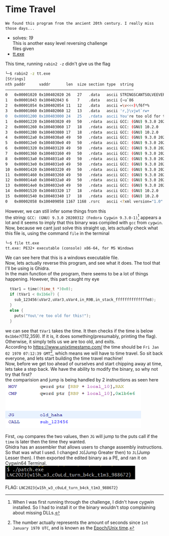 # Time Travel

```
We found this program from the ancient 20th century. I really miss those days...
```
- solves: *19* <br>
This is another easy level reversing challenge \
files given
- [tt.exe](./tt.exe)

This time, running `rabin2 -z` didn't give us the flag
```sh
└─$ rabin2 -z tt.exe
[Strings]
nth paddr      vaddr       len  size section type  string
―――――――――――――――――――――――――――――――――――――――――――――――――――――――――
0   0x00001020 0x100402020 26   27   .data   ascii STRINGSCANTSOLVEEVERYTHING
1   0x00001043 0x100402043 6    7    .data   ascii {~u`86
2   0x00001054 0x100402054 11   12   .data   ascii =\v<<<)\f6f*%
3   0x00001060 0x100402060 12   13   .data   ascii 'r,}\vjwt`rw+
0   0x00001200 0x100403000 24   25   .rdata  ascii You're too old for this!
1   0x00001220 0x100403020 49   50   .rdata  ascii GCC: (GNU) 9.3.0 20200312 (Fedora Cygwin 9.3.0-1)
2   0x00001260 0x100403060 17   18   .rdata  ascii GCC: (GNU) 10.2.0
3   0x00001280 0x100403080 17   18   .rdata  ascii GCC: (GNU) 10.2.0
4   0x000012a0 0x1004030a0 49   50   .rdata  ascii GCC: (GNU) 9.3.0 20200312 (Fedora Cygwin 9.3.0-1)
5   0x000012e0 0x1004030e0 49   50   .rdata  ascii GCC: (GNU) 9.3.0 20200312 (Fedora Cygwin 9.3.0-1)
6   0x00001320 0x100403120 49   50   .rdata  ascii GCC: (GNU) 9.3.0 20200312 (Fedora Cygwin 9.3.0-1)
7   0x00001360 0x100403160 49   50   .rdata  ascii GCC: (GNU) 9.3.0 20200312 (Fedora Cygwin 9.3.0-1)
8   0x000013a0 0x1004031a0 49   50   .rdata  ascii GCC: (GNU) 9.3.0 20200312 (Fedora Cygwin 9.3.0-1)
9   0x000013e0 0x1004031e0 49   50   .rdata  ascii GCC: (GNU) 9.3.0 20200312 (Fedora Cygwin 9.3.0-1)
10  0x00001420 0x100403220 49   50   .rdata  ascii GCC: (GNU) 9.3.0 20200312 (Fedora Cygwin 9.3.0-1)
11  0x00001460 0x100403260 49   50   .rdata  ascii GCC: (GNU) 9.3.0 20200312 (Fedora Cygwin 9.3.0-1)
12  0x000014a0 0x1004032a0 49   50   .rdata  ascii GCC: (GNU) 9.3.0 20200312 (Fedora Cygwin 9.3.0-1)
13  0x000014e0 0x1004032e0 49   50   .rdata  ascii GCC: (GNU) 9.3.0 20200312 (Fedora Cygwin 9.3.0-1)
14  0x00001520 0x100403320 17   18   .rdata  ascii GCC: (GNU) 10.2.0
15  0x00001540 0x100403340 17   18   .rdata  ascii GCC: (GNU) 10.2.0
0   0x00002058 0x100409058 1167 1168 .rsrc   ascii <?xml version="1.0" encoding="UTF-8" standalone="yes"?>\n<assembly xmlns="urn:schemas-microsoft-com:asm.v1" manifestVersion="1.0">\n  <trustInfo xmlns="urn:schemas-microsoft-com:asm.v3">\n    <security>\n      <requestedPrivileges>\n        <requestedExecutionLevel level="asInvoker"/>\n      </requestedPrivileges>\n    </security>\n  </trustInfo>\n  <compatibility xmlns="urn:schemas-microsoft-com:compatibility.v1">\n    <application>\n      <!--The ID below indicates application support for Windows Vista -->\n      <supportedOS Id="{e2011457-1546-43c5-a5fe-008deee3d3f0}"/>\n      <!--The ID below indicates application support for Windows 7 -->\n      <supportedOS Id="{35138b9a-5d96-4fbd-8e2d-a2440225f93a}"/>\n      <!--The ID below indicates application support for Windows 8 -->\n      <supportedOS Id="{4a2f28e3-53b9-4441-ba9c-d69d4a4a6e38}"/>\n      <!--The ID below indicates application support for Windows 8.1 -->\n      <supportedOS Id="{1f676c76-80e1-4239-95bb-83d0f6d0da78}"/> \n      <!--The ID below indicates application support for Windows 10 -->\n      <supportedOS Id="{8e0f7a12-bfb3-4fe8-b9a5-48fd50a15a9a}"/> \n    </application>\n  </compatibility>\n</assembly>\n
```
However, we can still infer some things from this \
the string: `GCC: (GNU) 9.3.0 20200312 (Fedora Cygwin 9.3.0-1)`[^1] appears a lot and it seems to imply that this binary was compiled with `gcc` from `cygwin`. \
Now, because we cant just solve this straight up, lets actually check what this file is, using the command `file` in the terminal
```
└─$ file tt.exe
tt.exe: PE32+ executable (console) x86-64, for MS Windows
```
We can see here that this is a windows executable file. \
Now, lets actually reverse this program, and see what it does. The tool that I'll be using is Ghidra. \
In the main function of the program, there seems to be a lot of things happening. However, this part caught my eye
```c
  tVar1 = time((time_t *)0x0);
  if (tVar1 < 0x1b6e7) {
    sub_123456(uVar2,uVar3,uVar4,in_R9B,in_stack_ffffffffffffffe8);
  }
  else {
    puts("You\'re too old for this!");
  }
```
we can see that `tVar1` takes the time. It then checks if the time is below `0x1b6e7`(112,359). If it is, it does something(presumably, printing the flag). Otherwise, it simply tells us we are too old, and exits. \
According to https://www.unixtimestamp.com/ the time should be `Fri Jan 02 1970 07:12:39 GMT`[^2], which means we will have to time travel. So sit back everyone, and lets start building the time travel machine! \
Now, before we get too ahead of ourselves and start chipping away at time, lets take a step back. We have the ability to modify the binary, so why not try that first? \
the comparision and jump is being handled by 2 instructions as seen here \
![pic](./check_JG.png)

First, `cmp` compares the two values, then `JG` will jump to the puts call if the `time` is later then the time they wanted. \
Ghidra has an assembler that allows users to change assembly instructions. So that was what I used. I changed `JG`(Jump Greater then) to `JL`(Jump Lesser then). I then exported the edited binary as a PE, and ran it on Cygwin64 Terminal. \
![pic](./flag.png)

FLAG: `LNC2023{w15h_w3_c0uLd_turn_b4ck_t1m3_988672}`

[^1]: When I was first running through the challenge, I didn't have cygwin installed. So I had to install it or the binary wouldn't stop complaining about missing DLLs.
[^2]: The number actually represents the amount of seconds since `1st January 1970 UTC`, and is known as the [Epoch/Unix time](https://en.wikipedia.org/wiki/Unix_time).
